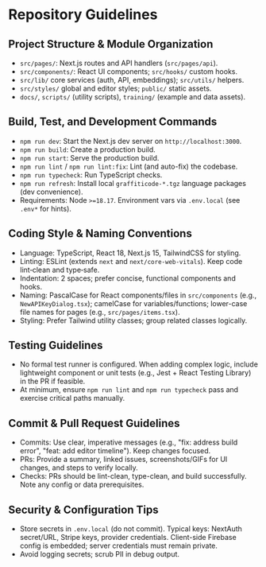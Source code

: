 # Repository Guidelines

## Project Structure & Module Organization
- `src/pages/`: Next.js routes and API handlers (`src/pages/api`).
- `src/components/`: React UI components; `src/hooks/` custom hooks.
- `src/lib/` core services (auth, API, embeddings); `src/utils/` helpers.
- `src/styles/` global and editor styles; `public/` static assets.
- `docs/`, `scripts/` (utility scripts), `training/` (example and data assets).

## Build, Test, and Development Commands
- `npm run dev`: Start the Next.js dev server on `http://localhost:3000`.
- `npm run build`: Create a production build.
- `npm run start`: Serve the production build.
- `npm run lint` / `npm run lint:fix`: Lint (and auto-fix) the codebase.
- `npm run typecheck`: Run TypeScript checks.
- `npm run refresh`: Install local `graffiticode-*.tgz` language packages (dev convenience).
- Requirements: Node `>=18.17`. Environment vars via `.env.local` (see `.env*` for hints).

## Coding Style & Naming Conventions
- Language: TypeScript, React 18, Next.js 15, TailwindCSS for styling.
- Linting: ESLint (extends `next` and `next/core-web-vitals`). Keep code lint‑clean and type‑safe.
- Indentation: 2 spaces; prefer concise, functional components and hooks.
- Naming: PascalCase for React components/files in `src/components` (e.g., `NewAPIKeyDialog.tsx`); camelCase for variables/functions; lower-case file names for pages (e.g., `src/pages/items.tsx`).
- Styling: Prefer Tailwind utility classes; group related classes logically.

## Testing Guidelines
- No formal test runner is configured. When adding complex logic, include lightweight component or unit tests (e.g., Jest + React Testing Library) in the PR if feasible.
- At minimum, ensure `npm run lint` and `npm run typecheck` pass and exercise critical paths manually.

## Commit & Pull Request Guidelines
- Commits: Use clear, imperative messages (e.g., "fix: address build error", "feat: add editor timeline"). Keep changes focused.
- PRs: Provide a summary, linked issues, screenshots/GIFs for UI changes, and steps to verify locally.
- Checks: PRs should be lint-clean, type-clean, and build successfully. Note any config or data prerequisites.

## Security & Configuration Tips
- Store secrets in `.env.local` (do not commit). Typical keys: NextAuth secret/URL, Stripe keys, provider credentials. Client-side Firebase config is embedded; server credentials must remain private.
- Avoid logging secrets; scrub PII in debug output.
